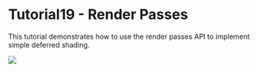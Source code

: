 # Tutorial19 - Render Passes

This tutorial demonstrates how to use the render passes API to implement simple deferred shading.

![](Animation_Large.gif)
